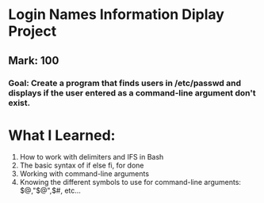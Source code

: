 # Login Names Information Diplay Project
## Mark: 100
### Goal: Create a program that finds users in /etc/passwd and displays if the user entered as a command-line argument don't exist. 

# What I Learned:
1. How to work with delimiters and IFS in Bash
2. The basic syntax of if else fi, for done
3. Working with command-line arguments
4. Knowing the different symbols to use for command-line arguments: $@,"$@\",$#, etc...
